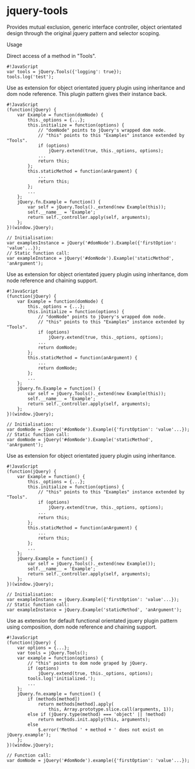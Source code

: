 <!-- region modline

vim: set tabstop=4 shiftwidth=4 expandtab:
vim: foldmethod=marker foldmarker=region,endregion:

endregion

region header

Copyright Torben Sickert 16.12.2012

License
   This library written by Torben Sickert stand under a creative commons
   naming 3.0 unported license.
   see http://creativecommons.org/licenses/by/3.0/deed.de

endregion -->

jquery-tools
============

Provides mutual exclusion, generic interface controller, object orientated
design through the original jquery pattern and selector scoping.

Usage

Direct access of a method in "Tools".

    #!JavaScript
    var tools = jQuery.Tools({'logging': true});
    tools.log('test');

Use as extension for object orientated jquery plugin using inheritance and
dom node reference. This plugin pattern gives their instance back.

    #!JavaScript
    (function(jQuery) {
        var Example = function(domNode) {
            this._options = {...};
            this.initialize = function(options) {
                // "domNode" points to jQuery's wrapped dom node.
                // "this" points to this "Examples" instance extended by "Tools".
                if (options)
                    jQuery.extend(true, this._options, options);
                ...
                return this;
            };
            this.staticMethod = function(anArgument) {
                ...
                return this;
            };
            ...
        };
        jQuery.fn.Example = function() {
            var self = jQuery.Tools()._extend(new Example(this));
            self.__name__ = 'Example';
            return self._controller.apply(self, arguments);
        };
    })(window.jQuery);

    // Initialisation:
    var examplesInstance = jQuery('#domNode').Example({'firstOption': 'value'...});
    // Static function call:
    var exampleInstance = jQuery('#domNode').Example('staticMethod', 'anArgument');

Use as extension for object orientated jquery plugin using inheritance,
dom node reference and chaining support.

    #!JavaScript
    (function(jQuery) {
        var Example = function(domNode) {
            this._options = {...};
            this.initialize = function(options) {
                // "domNode" points to jQuery's wrapped dom node.
                // "this" points to this "Examples" instance extended by "Tools".
                if (options)
                    jQuery.extend(true, this._options, options);
                ...
                return domNode;
            };
            this.staticMethod = function(anArgument) {
                ...
                return domNode;
            };
            ...
        };
        jQuery.fn.Example = function() {
            var self = jQuery.Tools()._extend(new Example(this));
            self.__name__ = 'Example';
            return self._controller.apply(self, arguments);
        };
    })(window.jQuery);

    // Initialisation:
    var domNode = jQuery('#domNode').Example({'firstOption': 'value'...});
    // Static function call:
    var domNode = jQuery('#domNode').Example('staticMethod', 'anArgument');

Use as extension for object orientated jquery plugin using inheritance.

    #!JavaScript
    (function(jQuery) {
        var Example = function() {
            this._options = {...};
            this.initialize = function(options) {
                // "this" points to this "Examples" instance extended by "Tools".
                if (options)
                    jQuery.extend(true, this._options, options);
                ...
                return this;
            };
            this.staticMethod = function(anArgument) {
                ...
                return this;
            };
            ...
        };
        jQuery.Example = function() {
            var self = jQuery.Tools()._extend(new Example());
            self.__name__ = 'Example';
            return self._controller.apply(self, arguments);
        };
    })(window.jQuery);

    // Initialisation:
    var exampleInstance = jQuery.Example({'firstOption': 'value'...});
    // Static function call:
    var exampleInstance = jQuery.Example('staticMethod', 'anArgument');

Use as extension for default functional orientated jquery plugin pattern
using composition, dom node reference and chaining support.

    #!JavaScript
    (function(jQuery) {
        var options = {...};
        var tools = jQuery.Tools();
        var example = function(options) {
            // "this" points to dom node graped by jQuery.
            if (options)
                jQuery.extend(true, this._options, options);
            tools.log('initialized.');
            ...
        };
        jQuery.fn.example = function() {
            if (methods[method])
                return methods[method].apply(
                    this, Array.prototype.slice.call(arguments, 1));
            else if (jQuery.type(method) === 'object' || !method)
                return methods.init.apply(this, arguments);
            else
                $.error('Method ' + method + ' does not exist on jQuery.example');
        };
    })(window.jQuery);

    // Function call:
    var domNode = jQuery('#domNode').example({'firstOption': 'value'...});
